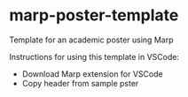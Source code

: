 # marp-poster-template
Template for an academic poster using Marp

Instructions for using this template in VSCode:
- Download Marp extension for VSCode
- Copy header from sample pster

